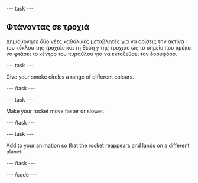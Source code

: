 --- task ---

## Φτάνοντας σε τροχιά

Δημιούργησε δύο νέες καθολικές μεταβλητές για να ορίσεις την ακτίνα του κύκλου της τροχιάς και τη θέση `y` της τροχιάς ως το σημείο που πρέπει να φτάσει το κέντρο του πυραύλου για να εκτοξεύσει τον δορυφόρο.

--- task ---

Give your smoke circles a range of different colours.

--- /task ---

--- task ---

Make your rocket move faster or slower.

--- /task ---

--- task ---

Add to your animation so that the rocket reappears and lands on a different planet.

--- /task ---

--- /code ---

